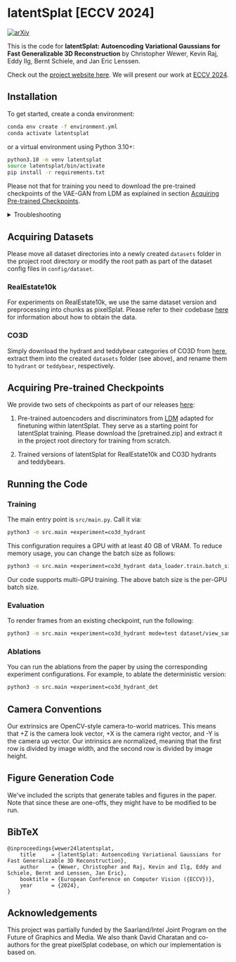 # latentSplat [ECCV 2024]

[![arXiv](https://img.shields.io/badge/arXiv-2403.16292-b31b1b.svg)](https://arxiv.org/abs/2403.16292)

This is the code for **latentSplat: Autoencoding Variational Gaussians for Fast Generalizable 3D Reconstruction** by Christopher Wewer, Kevin Raj, Eddy Ilg, Bernt Schiele, and Jan Eric Lenssen.

Check out the [project website here](https://geometric-rl.mpi-inf.mpg.de/latentsplat/). We will present our work at [ECCV 2024](https://eccv.ecva.net/Conferences/2024).

## Installation

To get started, create a conda environment:

```bash
conda env create -f environment.yml
conda activate latentsplat
```

or a virtual environment using Python 3.10+:

```bash
python3.10 -m venv latentsplat
source latentsplat/bin/activate
pip install -r requirements.txt
```

Please not that for training you need to download the pre-trained checkpoints of the VAE-GAN from LDM as explained in section [Acquiring Pre-trained Checkpoints](#acquiring-pre-trained-checkpoints).
<details>
<summary>Troubleshooting</summary>
<br>

If you face unrealistic CUDA out of memory issues (probably because of different GPU architectures during kernel compilation and training), try deinstalling the rasterizer and installing it with specified architectures:
```bash
pip uninstall diff-gaussian-rasterization
TORCH_CUDA_ARCH_LIST="6.0 7.0 7.5 8.0 8.6+PTX" pip install git+https://github.com/Chrixtar/latent-gaussian-rasterization
```
</details>

## Acquiring Datasets
Please move all dataset directories into a newly created `datasets` folder in the project root directory or modify the root path as part of the dataset config files in `config/dataset`.

### RealEstate10k
For experiments on RealEstate10k, we use the same dataset version and preprocessing into chunks as pixelSplat. Please refer to their codebase [here](https://github.com/dcharatan/pixelsplat#acquiring-datasets) for information about how to obtain the data.

### CO3D
Simply download the hydrant and teddybear categories of CO3D from [here](https://ai.meta.com/datasets/co3d-downloads/), extract them into the created `datasets` folder (see above), and rename them to `hydrant` or `teddybear`, respectively.

## Acquiring Pre-trained Checkpoints
We provide two sets of checkpoints as part of our releases [here](https://github.com/Chrixtar/latentsplat/releases):
1. Pre-trained autoencoders and discriminators from [LDM](https://github.com/CompVis/latent-diffusion) adapted for finetuning within latentSplat. They serve as a starting point for latentSplat training. Please download the [pretrained.zip] and extract it in the project root directory for training from scratch.

2. Trained versions of latentSplat for RealEstate10k and CO3D hydrants and teddybears.

## Running the Code

### Training

The main entry point is `src/main.py`. Call it via:

```bash
python3 -m src.main +experiment=co3d_hydrant
```

This configuration requires a GPU with at least 40 GB of VRAM. To reduce memory usage, you can change the batch size as follows:

```bash
python3 -m src.main +experiment=co3d_hydrant data_loader.train.batch_size=1
```

Our code supports multi-GPU training. The above batch size is the per-GPU batch size.

### Evaluation

To render frames from an existing checkpoint, run the following:

```bash
python3 -m src.main +experiment=co3d_hydrant mode=test dataset/view_sampler=evaluation dataset.view_sampler.index_path=assets/evaluation_index/co3d_hydrant_extra.json checkpointing.load=checkpoints/co3d_hydrant.ckpt
```

### Ablations

You can run the ablations from the paper by using the corresponding experiment configurations. For example, to ablate the deterministic version:

```bash
python3 -m src.main +experiment=co3d_hydrant_det
```

## Camera Conventions

Our extrinsics are OpenCV-style camera-to-world matrices. This means that +Z is the camera look vector, +X is the camera right vector, and -Y is the camera up vector. Our intrinsics are normalized, meaning that the first row is divided by image width, and the second row is divided by image height.

## Figure Generation Code

We've included the scripts that generate tables and figures in the paper. Note that since these are one-offs, they might have to be modified to be run.

## BibTeX

<section class="section" id="BibTeX">
  <div class="container is-max-desktop content">
    <pre><code>@inproceedings{wewer24latentsplat,
    title     = {latentSplat: Autoencoding Variational Gaussians for Fast Generalizable 3D Reconstruction},
    author    = {Wewer, Christopher and Raj, Kevin and Ilg, Eddy and Schiele, Bernt and Lenssen, Jan Eric},
    booktitle = {European Conference on Computer Vision ({ECCV})},
    year      = {2024},
}</code></pre>
  </div>
</section>

## Acknowledgements

This project was partially funded by the Saarland/Intel Joint Program on the Future of Graphics and Media. We also thank David Charatan and co-authors for the great pixelSplat codebase, on which our implementation is based on.
